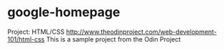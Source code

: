 # google-homepage
Project: HTML/CSS
http://www.theodinproject.com/web-development-101/html-css
This is a sample project from the Odin Project
